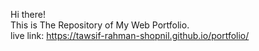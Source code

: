 Hi there!</br>
This is The Repository of My Web Portfolio.</br>
live link: https://tawsif-rahman-shopnil.github.io/portfolio/
